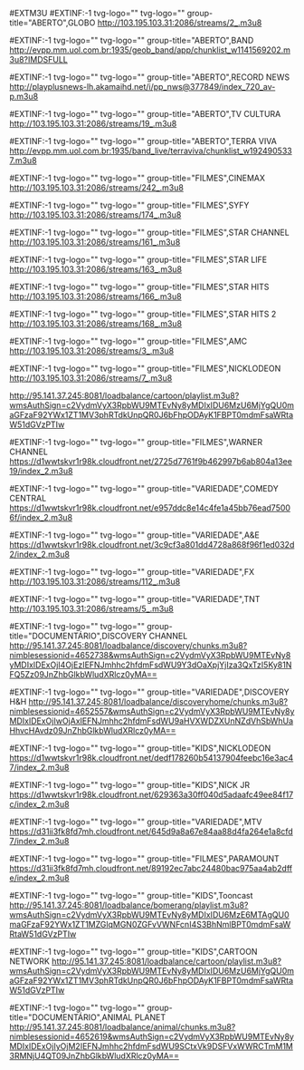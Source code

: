 #EXTM3U
#EXTINF:-1 tvg-logo="" tvg-logo="" group-title="ABERTO",GLOBO
http://103.195.103.31:2086/streams/2_.m3u8

#EXTINF:-1 tvg-logo="" tvg-logo="" group-title="ABERTO",BAND
http://evpp.mm.uol.com.br:1935/geob_band/app/chunklist_w1141569202.m3u8?IMDSFULL


#EXTINF:-1 tvg-logo="" tvg-logo="" group-title="ABERTO",RECORD NEWS
http://playplusnews-lh.akamaihd.net/i/pp_nws@377849/index_720_av-p.m3u8

#EXTINF:-1 tvg-logo="" tvg-logo="" group-title="ABERTO",TV CULTURA
http://103.195.103.31:2086/streams/19_.m3u8

#EXTINF:-1 tvg-logo="" tvg-logo="" group-title="ABERTO",TERRA VIVA
http://evpp.mm.uol.com.br:1935/band_live/terraviva/chunklist_w1924905337.m3u8

#EXTINF:-1 tvg-logo="" tvg-logo="" group-title="FILMES",CINEMAX
http://103.195.103.31:2086/streams/242_.m3u8


#EXTINF:-1 tvg-logo="" tvg-logo="" group-title="FILMES",SYFY
http://103.195.103.31:2086/streams/174_.m3u8

#EXTINF:-1 tvg-logo="" tvg-logo="" group-title="FILMES",STAR CHANNEL
http://103.195.103.31:2086/streams/161_.m3u8

#EXTINF:-1 tvg-logo="" tvg-logo="" group-title="FILMES",STAR LIFE
http://103.195.103.31:2086/streams/163_.m3u8

#EXTINF:-1 tvg-logo="" tvg-logo="" group-title="FILMES",STAR HITS
http://103.195.103.31:2086/streams/166_.m3u8

#EXTINF:-1 tvg-logo="" tvg-logo="" group-title="FILMES",STAR HITS 2
http://103.195.103.31:2086/streams/168_.m3u8


#EXTINF:-1 tvg-logo="" tvg-logo="" group-title="FILMES",AMC
http://103.195.103.31:2086/streams/3_.m3u8

#EXTINF:-1 tvg-logo="" tvg-logo="" group-title="FILMES",NICKLODEON
http://103.195.103.31:2086/streams/7_.m3u8


http://95.141.37.245:8081/loadbalance/cartoon/playlist.m3u8?wmsAuthSign=c2VydmVyX3RpbWU9MTEvNy8yMDIxIDU6MzU6MjYgQU0maGFzaF92YWx1ZT1MV3phRTdkUnpQR0J6bFhpODAyK1FBPT0mdmFsaWRtaW51dGVzPTIw

#EXTINF:-1 tvg-logo="" tvg-logo="" group-title="FILMES",WARNER CHANNEL
https://d1wwtskvr1r98k.cloudfront.net/2725d7761f9b462997b6ab804a13ee19/index_2.m3u8

#EXTINF:-1 tvg-logo="" tvg-logo="" group-title="VARIEDADE",COMEDY CENTRAL
https://d1wwtskvr1r98k.cloudfront.net/e957ddc8e14c4fe1a45bb76ead75006f/index_2.m3u8


#EXTINF:-1 tvg-logo="" tvg-logo="" group-title="VARIEDADE",A&E
https://d1wwtskvr1r98k.cloudfront.net/3c9cf3a801dd4728a868f96f1ed032d2/index_2.m3u8

#EXTINF:-1 tvg-logo="" tvg-logo="" group-title="VARIEDADE",FX
http://103.195.103.31:2086/streams/112_.m3u8

#EXTINF:-1 tvg-logo="" tvg-logo="" group-title="VARIEDADE",TNT
http://103.195.103.31:2086/streams/5_.m3u8




#EXTINF:-1 tvg-logo="" tvg-logo="" group-title="DOCUMENTÁRIO",DISCOVERY CHANNEL 
http://95.141.37.245:8081/loadbalance/discovery/chunks.m3u8?nimblesessionid=4652738&wmsAuthSign=c2VydmVyX3RpbWU9MTEvNy8yMDIxIDExOjI4OjEzIEFNJmhhc2hfdmFsdWU9Y3dOaXpjYjIza3QxTzI5Ky81NFQ5Zz09JnZhbGlkbWludXRlcz0yMA==


#EXTINF:-1 tvg-logo="" tvg-logo="" group-title="VARIEDADE",DISCOVERY H&H
http://95.141.37.245:8081/loadbalance/discoveryhome/chunks.m3u8?nimblesessionid=4652557&wmsAuthSign=c2VydmVyX3RpbWU9MTEvNy8yMDIxIDExOjIwOjAxIEFNJmhhc2hfdmFsdWU9aHVXWDZXUnNZdVhSbWhUaHhvcHAvdz09JnZhbGlkbWludXRlcz0yMA==

#EXTINF:-1 tvg-logo="" tvg-logo="" group-title="KIDS",NICKLODEON
https://d1wwtskvr1r98k.cloudfront.net/dedf178260b54137904feebc16e3ac47/index_2.m3u8

#EXTINF:-1 tvg-logo="" tvg-logo="" group-title="KIDS",NICK JR
https://d1wwtskvr1r98k.cloudfront.net/629363a30ff040d5adaafc49ee84f17c/index_2.m3u8

#EXTINF:-1 tvg-logo="" tvg-logo="" group-title="VARIEDADE",MTV
https://d31ii3fk8fd7mh.cloudfront.net/645d9a8a67e84aa88d4fa264e1a8cfd7/index_2.m3u8

#EXTINF:-1 tvg-logo="" tvg-logo="" group-title="FILMES",PARAMOUNT
https://d31ii3fk8fd7mh.cloudfront.net/89192ec7abc24480bac975aa4ab2dffe/index_2.m3u8

#EXTINF:-1 tvg-logo="" tvg-logo="" group-title="KIDS",Tooncast
http://95.141.37.245:8081/loadbalance/bomerang/playlist.m3u8?wmsAuthSign=c2VydmVyX3RpbWU9MTEvNy8yMDIxIDU6MzE6MTAgQU0maGFzaF92YWx1ZT1MZGlqMGN0ZGFvVWNFcnI4S3BhNmlBPT0mdmFsaWRtaW51dGVzPTIw


#EXTINF:-1 tvg-logo="" tvg-logo="" group-title="KIDS",CARTOON NETWORK
http://95.141.37.245:8081/loadbalance/cartoon/playlist.m3u8?wmsAuthSign=c2VydmVyX3RpbWU9MTEvNy8yMDIxIDU6MzU6MjYgQU0maGFzaF92YWx1ZT1MV3phRTdkUnpQR0J6bFhpODAyK1FBPT0mdmFsaWRtaW51dGVzPTIw



#EXTINF:-1 tvg-logo="" tvg-logo="" group-title="DOCUMENTÁRIO",ANIMAL PLANET
http://95.141.37.245:8081/loadbalance/animal/chunks.m3u8?nimblesessionid=4652619&wmsAuthSign=c2VydmVyX3RpbWU9MTEvNy8yMDIxIDExOjIyOjM2IEFNJmhhc2hfdmFsdWU9SCtxVk9DSFVxWWRCTmM1M3RMNjU4QT09JnZhbGlkbWludXRlcz0yMA==


